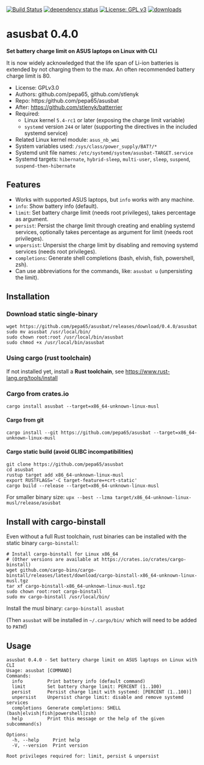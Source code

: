 [![Build Status](https://github.com/pepa65/asusbat/actions/workflows/ci.yml/badge.svg?branch=main)](https://github.com/pepa65/asusbat/actions/workflows/ci.yml)
[![dependency status](https://deps.rs/repo/github/pepa65/asusbat/status.svg)](https://deps.rs/repo/github/pepa65/asusbat)
[![License: GPL v3](https://img.shields.io/badge/License-GPLv3-blue.svg)](https://www.gnu.org/licenses/gpl-3.0)
[![downloads](https://img.shields.io/crates/d/asusbat.svg)](https://crates.io/crates/asusbat)

# asusbat 0.4.0
**Set battery charge limit on ASUS laptops on Linux with CLI**

It is now widely acknowledged that the life span of Li-ion batteries is extended by not charging them to the max.
An often recommended battery charge limit is 80.

* License: GPLv3.0
* Authors: github.com/pepa65, github.com/stlenyk
* Repo: https:/github.com/pepa65/asusbat
* After: https://github.com/stlenyk/batterrier
* Required:
  - Linux kernel `5.4-rc1` or later (exposing the charge limit variable)
  - `systemd` version `244` or later (supporting the directives in the included systemd service)
* Related Linux kernel module: `asus_nb_wmi`
* System variables used: `/sys/class/power_supply/BAT?/*`
* Systemd unit file names: `/etc/systemd/system/asusbat-TARGET.service`
* Systemd targets: `hibernate`, `hybrid-sleep`, `multi-user`, `sleep`, `suspend`, `suspend-then-hibernate`

## Features
* Works with supported ASUS laptops, but `info` works with any machine.
* `info`: Show battery info (default).
* `limit`: Set battery charge limit (needs root privileges), takes percentage as argument.
* `persist`: Persist the charge limit through creating and enabling systemd services,
  optionally takes percentage as argument for limit (needs root privileges).
* `unpersist`: Unpersist the charge limit by disabling and removing systemd services (needs root privileges).
* `completions`: Generate shell completions (bash, elvish, fish, powershell, zsh).
* Can use abbreviations for the commands, like: `asusbat u` (unpersisting the limit).

## Installation
### Download static single-binary
```
wget https://github.com/pepa65/asusbat/releases/download/0.4.0/asusbat
sudo mv asusbat /usr/local/bin/
sudo chown root:root /usr/local/bin/asusbat
sudo chmod +x /usr/local/bin/asusbat
```

### Using cargo (rust toolchain)
If not installed yet, install a **Rust toolchain**, see https://www.rust-lang.org/tools/install

### Cargo from crates.io
`cargo install asusbat --target=x86_64-unknown-linux-musl`

#### Cargo from git
`cargo install --git https://github.com/pepa65/asusbat --target=x86_64-unknown-linux-musl`

#### Cargo static build (avoid GLIBC incompatibilities)
```
git clone https://github.com/pepa65/asusbat
cd asusbat
rustup target add x86_64-unknown-linux-musl
export RUSTFLAGS='-C target-feature=+crt-static'
cargo build --release --target=x86_64-unknown-linux-musl
```

For smaller binary size: `upx --best --lzma target/x86_64-unknown-linux-musl/release/asusbat`

## Install with cargo-binstall
Even without a full Rust toolchain, rust binaries can be installed with the static binary `cargo-binstall`:

```
# Install cargo-binstall for Linux x86_64
# (Other versions are available at https://crates.io/crates/cargo-binstall)
wget github.com/cargo-bins/cargo-binstall/releases/latest/download/cargo-binstall-x86_64-unknown-linux-musl.tgz
tar xf cargo-binstall-x86_64-unknown-linux-musl.tgz
sudo chown root:root cargo-binstall
sudo mv cargo-binstall /usr/local/bin/
```

Install the musl binary: `cargo-binstall asusbat`

(Then `asusbat` will be installed in `~/.cargo/bin/` which will need to be added to `PATH`!)

## Usage
```
asusbat 0.4.0 - Set battery charge limit on ASUS laptops on Linux with CLI
Usage: asusbat [COMMAND]
Commands:
  info         Print battery info (default command)
  limit        Set battery charge limit: PERCENT (1..100)
  persist      Persist charge limit with systemd: [PERCENT (1..100)]
  unpersist    Unpersist charge limit: disable and remove systemd services
  completions  Generate completions: SHELL (bash|elvish|fish|powershell|zsh)
  help         Print this message or the help of the given subcommand(s)

Options:
  -h, --help     Print help
  -V, --version  Print version

Root privileges required for: limit, persist & unpersist
```
